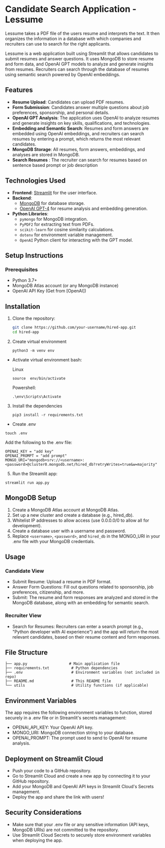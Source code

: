 # Candidate Search Application  - Lessume

Lessume takes a PDF file of the users resume and interprets the text. It then organizes the information in a database with which companies and recruiters can use to search for the right applicants.

Lessume is a web application built using Streamlit that allows candidates to submit resumes and answer questions. It uses MongoDB to store resume and form data, and OpenAI GPT models to analyze and generate insights from resumes. 
Recruiters can search through the database of resumes using semantic search powered by OpenAI embeddings.

## Features

- **Resume Upload**: Candidates can upload PDF resumes.
- **Form Submission**: Candidates answer multiple questions about job preferences, sponsorship, and personal details.
- **OpenAI GPT Analysis**: The application uses OpenAI to analyze resumes and generate insights on key skills, qualifications, and technologies.
- **Embedding and Semantic Search**: Resumes and form answers are embedded using OpenAI embeddings, and recruiters can search resumes by entering a prompt, which returns the most relevant candidates.
- **MongoDB Storage**: All resumes, form answers, embeddings, and analyses are stored in MongoDB.
- **Search Resumes** : The recruiter can search for resumes based on sentence based prompt or job description

## Technologies Used

- **Frontend**: [Streamlit](https://streamlit.io/) for the user interface.
- **Backend**: 
  - [MongoDB](https://www.mongodb.com/) for database storage.
  - [OpenAI GPT-4](https://openai.com/) for resume analysis and embedding generation.
- **Python Libraries**:
  - `pymongo` for MongoDB integration.
  - `PyPDF2` for extracting text from PDFs.
  - `scikit-learn` for cosine similarity calculations.
  - `dotenv` for environment variable management.
  - `OpenAI` Python client for interacting with the GPT model.

## Setup Instructions

### Prerequisites

- Python 3.7+
- MongoDB Atlas account (or any MongoDB instance)
- OpenAI API Key (Get from [OpenAI])

## Installation
1. Clone the repository:
   ```bash
   git clone https://github.com/your-username/hired-app.git
   cd hired-app

2. Create virtual environment
    ```
    python3 -m venv env
    ```
- Activate virtual environment
  bash:
  
  Linux
  ```
  source  env/bin/activate
  ```

  Powershell:

  ```
  .\env\Scripts\Activate
  ```

3. Install the dependencies

    ```
    pip3 install -r requirements.txt
    ```

  - Create .env

  ```
  touch .env
  ```
  Add the following to the .env file:
  ```
  OPENAI_KEY = "add key"
  OPENAI_PROMPT = "add prompt"
  MONGO_URI="mongodb+srv://<username>:<password>@cluster0.mongodb.net/hired_db?retryWrites=true&w=majority"
  ```

5. Run the Streamlit app:
  ```
  streamlit run app.py
  ```

## MongoDB Setup

  1. Create a MongoDB Atlas account at MongoDB Atlas.
  2.  Set up a new cluster and create a database (e.g., hired_db).
  3.  Whitelist IP addresses to allow access (use 0.0.0.0/0 to allow all for development).
  4.  Create a database user with a username and password.
  5.  Replace `<username>`, `<password>`, and `hired_db` in the MONGO_URI in your .env file with your MongoDB credentials.

## Usage
### Candidate View

  - Submit Resume: Upload a resume in PDF format.
  - Answer Form Questions: Fill out questions related to sponsorship, job preferences, citizenship, and more.
  - Submit: The resume and form responses are analyzed and stored in the MongoDB database, along with an embedding for semantic search.

### Recruiter View
 
  - Search for Resumes: Recruiters can enter a search prompt (e.g., "Python developer with AI experience") and the app will return the most relevant candidates, based on their resume content and form responses.

## File Structure
```
├── app.py                   # Main application file
├── requirements.txt          # Python dependencies
├── .env                      # Environment variables (not included in repo)
├── README.md                 # This README file
└── utils                     # Utility functions (if applicable)
```

## Environment Variables

The app requires the following environment variables to function, stored securely in a .env file or in Streamlit's secrets management:

  - OPENAI_API_KEY: Your OpenAI API key.
  - MONGO_URI: MongoDB connection string to your database.
  - OPENAI_PROMPT: The prompt used to send to OpenAI for resume analysis.

## Deployment on Streamlit Cloud

  - Push your code to a GitHub repository.
  - Go to Streamlit Cloud and create a new app by connecting it to your GitHub repository.
  - Add your MongoDB and OpenAI API keys in Streamlit Cloud's Secrets management.
  - Deploy the app and share the link with users!

## Security Considerations

  - Make sure that your .env file or any sensitive information (API keys, MongoDB URIs) are not committed to the repository.
  - Use Streamlit Cloud Secrets to securely store environment variables when deploying the app.
